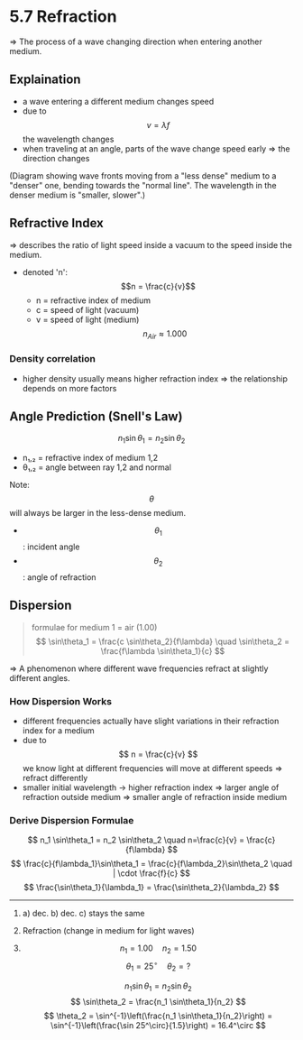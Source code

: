# 5.7 Refraction
=> The process of a wave changing direction when entering another medium.

## Explaination
*   a wave entering a different medium changes speed
*   due to $$v = \lambda f$$ the wavelength changes
*   when traveling at an angle, parts of the wave change speed early
    => the direction changes

(Diagram showing wave fronts moving from a "less dense" medium to a "denser" one, bending towards the "normal line". The wavelength in the denser medium is "smaller, slower".)

## Refractive Index
=> describes the ratio of light speed inside a vacuum to the speed inside the medium.
*   denoted 'n':
    $$n = \frac{c}{v}$$
    *   n = refractive index of medium
    *   c = speed of light (vacuum)
    *   v = speed of light (medium)
$$n_{Air} \approx 1.000$$

### Density correlation
*   higher density usually means higher refraction index
    => the relationship depends on more factors

## Angle Prediction (Snell's Law)
$$n_1 \sin\theta_1 = n_2 \sin\theta_2$$
*   n₁,₂ = refractive index of medium 1,2
*   θ₁,₂ = angle between ray 1,2 and normal

Note: $$ \theta $$ will always be larger in the less-dense medium.

*   $$ \theta_1 $$: incident angle
*   $$ \theta_2 $$: angle of refraction

## Dispersion
> formulae for medium 1 = air (1.00)
> $$ \sin\theta_1 = \frac{c \sin\theta_2}{f\lambda} \quad \sin\theta_2 = \frac{f\lambda \sin\theta_1}{c} $$

=> A phenomenon where different wave frequencies refract at slightly different angles.

### How Dispersion Works
*   different frequencies actually have slight variations in their refraction index for a medium
*   due to $$ n = \frac{c}{v} $$ we know light at different frequencies will move at different speeds
    => refract differently
*   smaller initial wavelength -> higher refraction index
    => larger angle of refraction outside medium
    => smaller angle of refraction inside medium

### Derive Dispersion Formulae
$$ n_1 \sin\theta_1 = n_2 \sin\theta_2 \quad n=\frac{c}{v} = \frac{c}{f\lambda} $$
$$ \frac{c}{f\lambda_1}\sin\theta_1 = \frac{c}{f\lambda_2}\sin\theta_2 \quad | \cdot \frac{f}{c} $$
$$ \frac{\sin\theta_1}{\lambda_1} = \frac{\sin\theta_2}{\lambda_2} $$

---
1. a) dec. b) dec. c) stays the same
2. Refraction (change in medium for light waves)
3. 
   $$ n_1 = 1.00 \quad n_2 = 1.50 $$
   $$ \theta_1 = 25^\circ \quad \theta_2 = ? $$

   $$ n_1 \sin\theta_1 = n_2 \sin\theta_2 $$
   $$ \sin\theta_2 = \frac{n_1 \sin\theta_1}{n_2} $$
   $$ \theta_2 = \sin^{-1}\left(\frac{n_1 \sin\theta_1}{n_2}\right) = \sin^{-1}\left(\frac{\sin 25^\circ}{1.5}\right) = 16.4^\circ $$